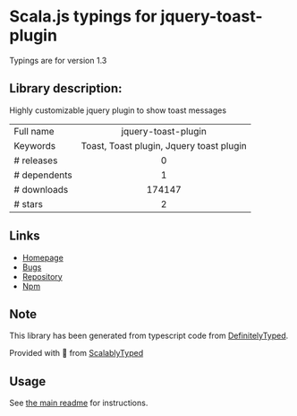
# Scala.js typings for jquery-toast-plugin

Typings are for version 1.3

## Library description:
Highly customizable jquery plugin to show toast messages

|                    |                 |
| ------------------ | :-------------: |
| Full name          | jquery-toast-plugin |
| Keywords           | Toast, Toast plugin, Jquery toast plugin |
| # releases         | 0 |
| # dependents       | 1 |
| # downloads        | 174147 |
| # stars            | 2 |

## Links
- [Homepage](http://www.kamranahmed.info/toast)
- [Bugs](https://github.com/kamranahmedse/jquery-toast-plugin/issues)
- [Repository](https://github.com/kamranahmedse/jquery-toast-plugin)
- [Npm](https://www.npmjs.com/package/jquery-toast-plugin)
    


## Note
This library has been generated from typescript code from [DefinitelyTyped](https://definitelytyped.org).

Provided with :purple_heart: from [ScalablyTyped](https://github.com/oyvindberg/ScalablyTyped)

## Usage
See [the main readme](../../readme.md) for instructions.


